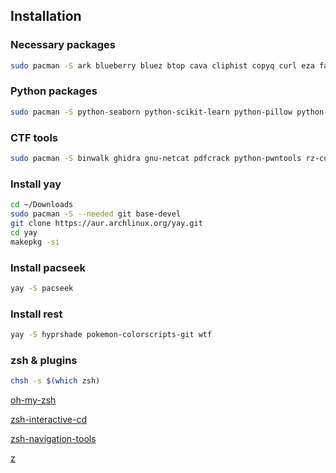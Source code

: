 ## Installation

### Necessary packages
```bash
sudo pacman -S ark blueberry bluez btop cava cliphist copyq curl eza fastfetch feh firefox-developer-edition fzf gimp grim gtk3 gtk4 git gsimplecal gwenview i3 i3locks hyprlock hyprland hypridle kitty mpv neovim neovide nm-connection-editor nwg-look picom maim okular reflector rofi stow swaybg swaync swww thunar tree unzip vlc w3m waybar wget wireshark-qt xautolock yazi zsh zsh-autosuggestions zsh-syntax-highlighting
```
### Python packages
```bash
sudo pacman -S python-seaborn python-scikit-learn python-pillow python-pip python-flask python-numpy python-pandas python-requests python-beautifulsoup4
```

### CTF tools
```bash
sudo pacman -S binwalk ghidra gnu-netcat pdfcrack python-pwntools rz-cutter pwndbg
```

### Install yay
```bash
cd ~/Downloads
sudo pacman -S --needed git base-devel
git clone https://aur.archlinux.org/yay.git
cd yay
makepkg -si
```

### Install pacseek
```bash
yay -S pacseek
```

### Install rest
```bash
yay -S hyprshade pokemon-colorscripts-git wtf
```

### zsh & plugins 
```bash
chsh -s $(which zsh)
```

[oh-my-zsh](https://ohmyz.sh/#install)

[zsh-interactive-cd](https://github.com/mrjohannchang/zsh-interactive-cd)

[zsh-navigation-tools](https://github.com/z-shell/zsh-navigation-tools)

[z](https://github.com/ohmyzsh/ohmyzsh/tree/master/plugins/z)


